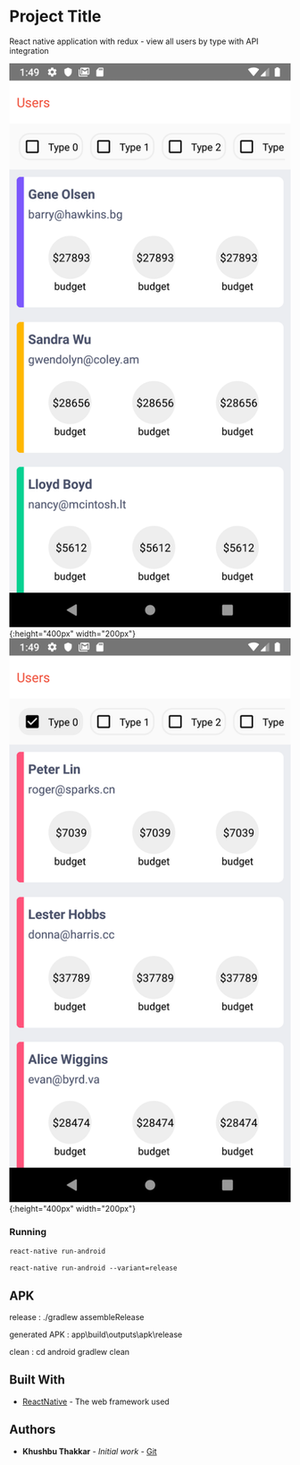 # Project Title

React native application with redux - view all users by type with API integration

![screenshot1](https://github.com/KhushbuThakkar/react-native-users-app/blob/master/Screenshot_1573460358.png) {:height="400px" width="200px"}
![screenshot2](https://github.com/KhushbuThakkar/react-native-users-app/blob/master/Screenshot_1573460368.png){:height="400px" width="200px"}

### Running

```
react-native run-android
```

```
react-native run-android --variant=release
```

## APK

release :
./gradlew assembleRelease

generated APK :
app\build\outputs\apk\release

clean :
cd android
gradlew clean

## Built With

- [ReactNative](http://www.dropwizard.io/1.0.2/docs/) - The web framework used

## Authors

- **Khushbu Thakkar** - _Initial work_ - [Git](https://github.com/KhushbuThakkar)

